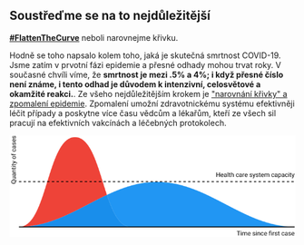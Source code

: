 ## Soustřeďme se na to nejdůležitější
[**\#FlattenTheCurve**](https://twitter.com/hashtag/FlattenTheCurve?src=hashtag_click) neboli narovnejme křivku.

Hodně se toho napsalo kolem toho, jaká je skutečná smrtnost COVID-19. Jsme zatím v prvotní fázi epidemie a přesné odhady mohou trvat roky. V současné chvíli víme, že **smrtnost je mezi .5% a 4%; i když přesné číslo není známe, i tento odhad je důvodem k intenzivní, celosvětové a okamžité reakci.**. Ze všeho nejdůležitějším krokem je ["narovnání křivky" a zpomalení epidemie](https://www.economist.com/briefing/2020/02/29/covid-19-is-now-in-50-countries-and-things-will-get-worse). Zpomalení umožní zdravotnickému systému efektivněji léčit případy a poskytne více času vědcům a lékařům, kteří ze všech sil pracují na efektivních vakcínách a léčebných protokolech.

![](/images/health-system-capacity.svg)

